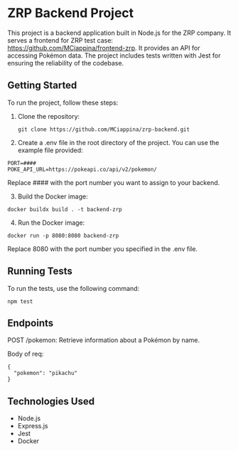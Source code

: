 # ZRP Backend Project

This project is a backend application built in Node.js for the ZRP company. It serves a frontend for ZRP test case: https://github.com/MCiappina/frontend-zrp. It provides an API for accessing Pokémon data. The project includes tests written with Jest for ensuring the reliability of the codebase.

## Getting Started

To run the project, follow these steps:

1. Clone the repository:

   ```
   git clone https://github.com/MCiappina/zrp-backend.git
   ```   
2. Create a .env file in the root directory of the project. You can use the example file provided:
```
PORT=####
POKE_API_URL=https://pokeapi.co/api/v2/pokemon/
```
Replace #### with the port number you want to assign to your backend.

3. Build the Docker image:

```
docker buildx build . -t backend-zrp
```
4. Run the Docker image:
```
docker run -p 8080:8080 backend-zrp
```
Replace 8080 with the port number you specified in the .env file.

## Running Tests
To run the tests, use the following command:
```
npm test
```

## Endpoints
POST /pokemon: Retrieve information about a Pokémon by name.

Body of req:
```
{
  "pokemon": "pikachu"
}
```

## Technologies Used
- Node.js
- Express.js
- Jest
- Docker

